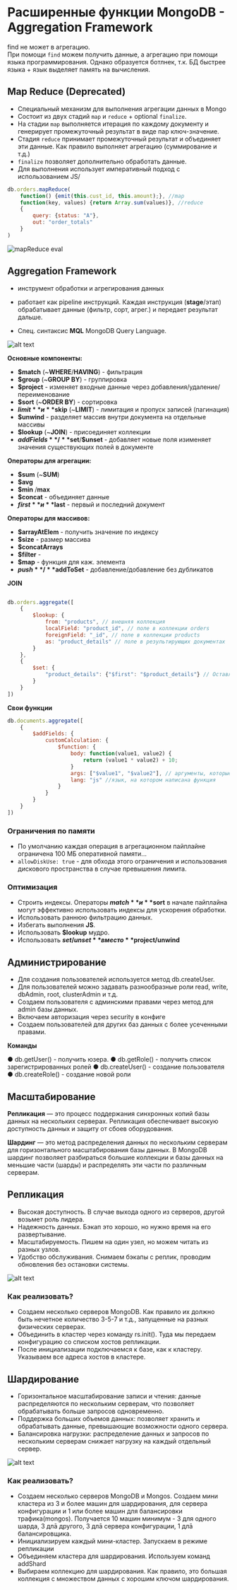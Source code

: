   
#   Расширенные функции MongoDB - Aggregation Framework

find не может в агрегацию.  
При помощи `find` можем получить данные, а агрегацию при помощи языка программирования.
Однако образуется ботлнек, т.к. БД быстрее языка + язык выделяет память на вычисления.

## Map Reduce (Deprecated)
-  Специальный механизм для выполнения агрегации данных в Mongo
- Состоит из двух стадий `map` и `reduce` + optional `finalize`.
- На стадии `map` выполняется итерация по каждому документу и генерирует промежуточный результат в виде пар ключ-значение.
- Стадия `reduce` принимает промежуточный результат и объединяет эти данные. Как правило выполняет агрегацию (суммирование и т.д.)
- `finalize` позволяет дополнительно обработать данные.
- Для выполнения использует императивный подход с использованием JS/
  
```javascript
db.orders.mapReduce(
	function() {emit(this.cust_id, this.amount);}, //map
	function(key, values) {return Array.sum(values)}, //reduce
	{
		query: {status: "A"},
		out: "order_totals"
	}
)
```
![mapReduce eval](./images/map-reduce.png)
  

## Aggregation Framework

- инструмент обработки и агрегирования данных

- работает как pipeline инструкций. Каждая инструкция (**stage**/этап) обрабатывает данные (фильтр, сорт, агрег.) и передает результат дальше.  

- Спец. синтаксис **MQL** MongoDB Query Language.

![alt text](./images/aggregation-scheme.png)

**Основные компоненты:**

- **$match** (~**WHERE**/**HAVING**) - фильтрация
- **$group** (~**GROUP BY**) - группировка
- **$project** - изменяет входные данные через добавления/удаление/переименование
- **$sort** (~**ORDER BY**) - сортировка
- **$limit** и **$skip** (~**LIMIT**) - лимитация и пропуск записей (пагинация)
- **$unwind** - разделяет массив внутри документа на отдельные массивы
- **$lookup** (~**JOIN**) - присоединяет коллекции
- **$addFields**/**$set**/**$unset** - добавляет новые поля изименяет значения существующих полей в документе

**Операторы для агрегации:**

- **$sum** (~**SUM**) 
- **$avg** 
- **$min** /**max** 
- **$concat** - объединяет данные
- **$first** и **$last** - первый и последний документ

**Операторы для массивов:**

- **$arrayAtElem** - получить значение по индексу 
- **$size** - размер массива
- **$concatArrays** 
- **$filter** - 
- **$map** - функция для каж. элемента
- **$push**/**$addToSet** - добавление/добавление без дубликатов

**JOIN**

```javascript

db.orders.aggregate([
	{ 
		$lookup: {
			from: "products", // внешняя коллекция
			localField: "product_id", // поле в коллекции orders
			foreignField: "_id", // поле в коллекции products
			as: "product_details" // поле в результирующих документах
		}
	},
	{
		$set: {
			"product_details": {"$first": "$product_details"} // Оставляем только первый документ
		}
	}
])
```
**Свои функции**
```javascript
db.documents.aggregate([
	{
		$addFields: {
			customCalculation: {
				$function: {
					body: function(value1, value2) {
						return (value1 * value2) + 10;
					}
					args: ["$value1", "$value2"], // аргументы, которые будут переданы в функцию
					lang: "js" //язык, на котором написана функция
				}
			}
		}
	}
])
```

### Ограничения по памяти

- По умолчанию каждая операция в агрегационном пайплайне ограничена 100 МБ оперативной памяти...
- `allowDiskUse: true` - для обхода этого ограничения и использования дискового пространства в случае превышения лимита.

### Оптимизация 

- Строить индексы. Операторы **$match** и **$sort** в начале пайплайна могут эффективно использовать индексы для ускорения обработки.
- Использовать раннюю фильтрацию данных.
- Избегать выполнения **JS**.
- Использовать **$lookup** мудро.
- Использовать **$set/unset** вместо **$project/unwind**


## Администрирование

- Для создания пользователей используется метод db.createUser.
- Для пользователей можно задавать разнообразные роли read, write, dbAdmin, root,
clusterAdmin и т.д.
- Создаем пользователя с админскими правами через метод для admin базы данных.
- Включаем авторизация через security в конфиге
- Создаем пользователей для других баз данных с более усеченными правами.

**Команды**

● db.getUser() - получить юзера.
● db.getRole() - получить список зарегистрированных ролей
● db.createUser() - создание пользователя
● db.createRole() - создание новой роли

## Масштабирование

**Репликация** — это процесс поддержания синхронных копий базы данных на нескольких
серверах. Репликация обеспечивает высокую доступность данных и защиту от сбоев
оборудования.

**Шардинг** — это метод распределения данных по нескольким серверам для
горизонтального масштабирования базы данных. В MongoDB шардинг позволяет
разбираться большие коллекции и базы данных на меньшие части (шарды) и
распределять эти части по различным серверам.

## Репликация

- Высокая доступность. В случае выхода одного из серверов, другой возьмет роль
лидера.
- Надежность данных. Бэкап это хорошо, но нужно время на его развертывание.
- Масштабируемость. Пишем на один узел, но можем читать из разных узлов.
- Удобство обслуживания. Снимаем бэкапы с реплик, проводим обновления без
остановки системы.

![alt text](./images/replication-scheme.png)

### Как реализовать?

- Создаем несколько серверов MongoDB. Как правило их должно быть нечетное
количество 3-5-7 и т.д., запущенные на разных физических серверах.
- Объединить в кластер через команду rs.init(). Туда мы передаем конфигурацию со
списком хостов репликации.
- После инициализации подключаемся к базе, как к кластеру. Указываем все адреса
хостов в кластере.

## Шардирование

- Горизонтальное масштабирование записи и чтения: данные распределяются по
нескольким серверам, что позволяет обрабатывать больше запросов одновременно.
- Поддержка больших объемов данных: позволяет хранить и обрабатывать данные,
превышающие возможности одного сервера.
- Балансировка нагрузки: распределение данных и запросов по нескольким серверам
снижает нагрузку на каждый отдельный сервер.

![alt text](./images/shard-scheme.png)

### Как реализовать?

- Создаем несколько серверов MongoDB и Mongos. Создаем мини кластера из 3 и более
машин для шардирования, для сервера конфигурации и 1 или более машин для
балансировки трафика(mongos). Получается 10 машин минимум - 3 для одного шарда, 3
длā другого, 3 длā сервера конфигурации, 1 длā балансировщика.
- Инициализируем каждый мини-кластер. Запускаем в режиме репликации
- Объединяем кластера для шардирования. Используем команд addShard
- Выбираем коллекцию для шардирования. Как правило, это большая коллекция с
множеством данных с хорошим ключом шардирования.